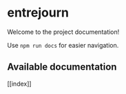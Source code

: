 # entrejourn

Welcome to the project documentation!

Use `npm run docs` for easier navigation.

## Available documentation

[[index]]
